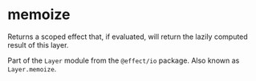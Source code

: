 # memoize

Returns a scoped effect that, if evaluated, will return the lazily computed
result of this layer.

Part of the `Layer` module from the `@effect/io` package. Also known as `Layer.memoize`.
